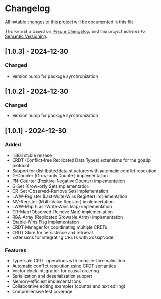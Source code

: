 # Changelog

All notable changes to this project will be documented in this file.

The format is based on [Keep a Changelog](https://keepachangelog.com/en/1.0.0/),
and this project adheres to [Semantic Versioning](https://semver.org/spec/v2.0.0.html).

## [1.0.3] - 2024-12-30

### Changed
- Version bump for package synchronization

## [1.0.2] - 2024-12-30

### Changed
- Version bump for package synchronization

## [1.0.1] - 2024-12-30

### Added
- Initial stable release
- CRDT (Conflict-free Replicated Data Types) extensions for the gossip protocol
- Support for distributed data structures with automatic conflict resolution
- G-Counter (Grow-only Counter) implementation
- PN-Counter (Positive-Negative Counter) implementation
- G-Set (Grow-only Set) implementation
- OR-Set (Observed-Remove Set) implementation
- LWW-Register (Last-Write-Wins Register) implementation
- MV-Register (Multi-Value Register) implementation
- LWW-Map (Last-Write-Wins Map) implementation
- OR-Map (Observed-Remove Map) implementation
- RGA-Array (Replicated Growable Array) implementation
- Enable-Wins Flag implementation
- CRDT Manager for coordinating multiple CRDTs
- CRDT Store for persistence and retrieval
- Extensions for integrating CRDTs with GossipNode

### Features
- Type-safe CRDT operations with compile-time validation
- Automatic conflict resolution using CRDT semantics
- Vector clock integration for causal ordering
- Serialization and deserialization support
- Memory-efficient implementations
- Collaborative editing examples (counter and text editing)
- Comprehensive test coverage